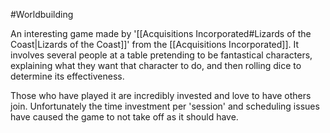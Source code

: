 #Worldbuilding 

An interesting game made by '[[Acquisitions Incorporated#Lizards of the Coast|Lizards of the Coast]]' from the [[Acquisitions Incorporated]]. It involves several people at a table pretending to be fantastical characters, explaining what they want that character to do, and then rolling dice to determine its effectiveness.

Those who have played it are incredibly invested and love to have others join. Unfortunately the time investment per 'session' and scheduling issues have caused the game to not take off as it should have.